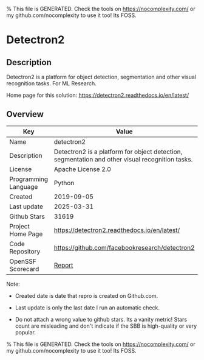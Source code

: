 
% This file is GENERATED. Check the tools on https://nocomplexity.com/ or my github.com/nocomplexity to use it too! Its FOSS. 

# Detectron2

## Description 

Detectron2 is a platform for object detection, segmentation and other visual recognition tasks.  For ML Research.

Home page for this solution: https://detectron2.readthedocs.io/en/latest/ 

## Overview 

| Key | Value |
| --- | --- |
| Name | detectron2 |
| Description | Detectron2 is a platform for object detection, segmentation and other visual recognition tasks. |
| License | Apache License 2.0 |
| Programming Language | Python |
| Created | 2019-09-05 |
| Last update | 2025-03-31 |
| Github Stars | 31619 |
| Project Home Page | https://detectron2.readthedocs.io/en/latest/ |
| Code Repository | https://github.com/facebookresearch/detectron2 |
| OpenSSF Scorecard | [Report](https://securityscorecards.dev/viewer/?uri=github.com/facebookresearch/detectron2) |

Note:
 - Created date is date that repro is created on Github.com. 

- Last update is only the last date I run an automatic check. 

- Do not attach a wrong value to github stars. Its a vanity metric! Stars count are misleading and 
don't indicate if the SBB is high-quality or very popular.

% This file is GENERATED. Check the tools on https://nocomplexity.com/ or my github.com/nocomplexity to use it too! Its FOSS. 

